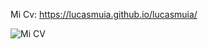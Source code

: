 Mi Cv: https://lucasmuia.github.io/lucasmuia/

![Mi CV](https://user-images.githubusercontent.com/123649916/218825481-8aebfe9b-c678-4a57-b974-3389ee36a8c0.jpg)
